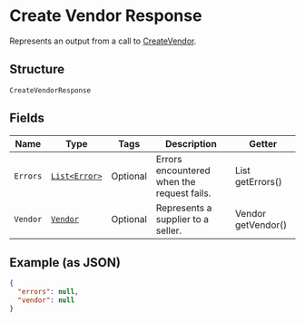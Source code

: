 
# Create Vendor Response

Represents an output from a call to [CreateVendor](../../doc/api/vendors.md#create-vendor).

## Structure

`CreateVendorResponse`

## Fields

| Name | Type | Tags | Description | Getter |
|  --- | --- | --- | --- | --- |
| `Errors` | [`List<Error>`](../../doc/models/error.md) | Optional | Errors encountered when the request fails. | List<Error> getErrors() |
| `Vendor` | [`Vendor`](../../doc/models/vendor.md) | Optional | Represents a supplier to a seller. | Vendor getVendor() |

## Example (as JSON)

```json
{
  "errors": null,
  "vendor": null
}
```

